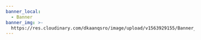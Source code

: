 ```yaml
---
banner_local:
  - Banner
banner_img: >-
  https://res.cloudinary.com/dkaanqsro/image/upload/v1563929155/Banner_1-min_ocqpc2.jpg
---
```


